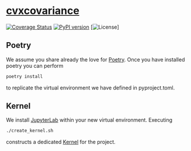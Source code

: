 # [cvxcovariance](http://www.cvxgrp.org/cov_pred_finance)

[![Coverage Status](https://coveralls.io/repos/github/cvxgrp/cvxcovariance/badge.svg?branch=main)](https://coveralls.io/github/cvxgrp/cvxcovariance?branch=main)
[![PyPI version](https://badge.fury.io/py/cvxcovariance.svg)](https://badge.fury.io/py/cvxcovariance)
[![License](https://img.shields.io/badge/License-Apache%202.0-blue.svg)]

## Poetry

We assume you share already the love for [Poetry](https://python-poetry.org). Once you have installed poetry you can perform

```bash
poetry install
```

to replicate the virtual environment we have defined in pyproject.toml.

## Kernel

We install [JupyterLab](https://jupyter.org) within your new virtual environment. Executing

```bash
./create_kernel.sh
```

constructs a dedicated [Kernel](https://docs.jupyter.org/en/latest/projects/kernels.html) for the project.


